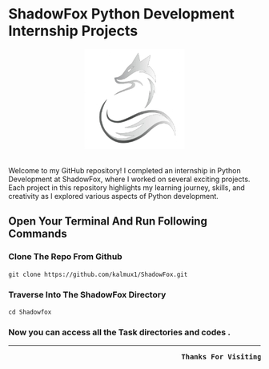 # ShadowFox Python Development Internship Projects

<div align="center">
  <img src="https://github.com/kalmux1/ShadowFox/blob/main/Utilities/shadowfox.png" alt="Gif" width="200" height="200"/>
</div>
<br>

Welcome to my GitHub repository! I completed an internship in Python Development at ShadowFox, where I worked on several exciting projects. Each project in this repository highlights my learning journey, skills, and creativity as I explored various aspects of Python development.

## Open Your Terminal And Run Following Commands

### Clone The Repo From Github

    git clone https://github.com/kalmux1/ShadowFox.git

### Traverse Into The ShadowFox Directory

    cd Shadowfox

### Now you can access all the Task directories and codes .

<hr>

<pre>  <b>                                       Thanks For Visiting ! </b></pre>

